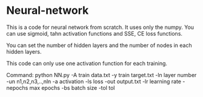 # Neural-network

This is a code for neural network from scratch. It uses only the numpy.
You can use sigmoid, tahn activation functions and SSE, CE loss functions.

You can set the number of hidden layers and the number of nodes in each hidden layers.

This code can only use one activation function for each training.

Command:
python NN.py -A train data.txt -y train target.txt -ln layer number -un n1,n2,n3,..,nln -a activation -ls loss -out output.txt -lr learning rate -nepochs max epochs -bs batch size -tol tol

